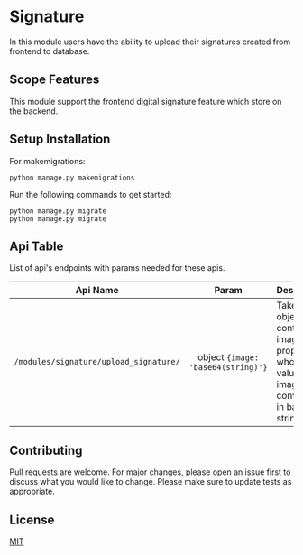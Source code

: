 # Signature
In this module users have the ability to upload their signatures created from frontend to database.

## Scope Features
This module support the frontend digital signature feature which store on the backend.

## Setup Installation
For makemigrations:
```
python manage.py makemigrations
```
 Run the following commands to get started:

```
python manage.py migrate
python manage.py migrate
```

## Api Table
List of api's endpoints with params needed for these apis.

| Api Name                       | Param        | Description                                                    |
| ------------------------------ |:------------:|:---------------------------------------------------------------|
| `/modules/signature/upload_signature/` | object `{image: 'base64(string)'}` | Takes object containing image property whose value is an image converted in base64 string.|

## Contributing
Pull requests are welcome. For major changes, please open an issue first to discuss what you would like to change.
Please make sure to update tests as appropriate.

## License
[MIT](https://choosealicense.com/licenses/mit/)